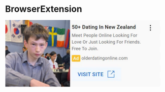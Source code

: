 # BrowserExtension

![alt text](https://github.com/JHC18015/BrowserExtension/blob/main/sexybeast.JPG?raw=true)
